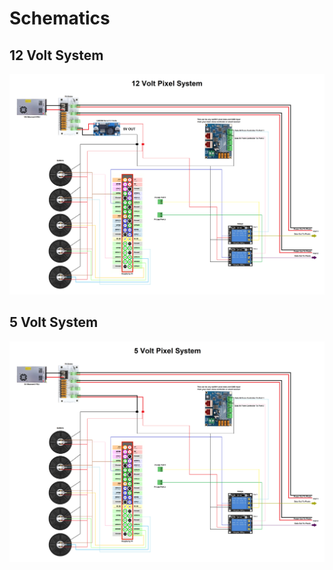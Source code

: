 # Schematics




## 12 Volt System

<img src=https://github.com/DnG-Crafts/Selfie-Wings/blob/main/Pi-Cap/Wiring%20Schematics/12V%20Schematic.png><br>



## 5 Volt System

<img src=https://github.com/DnG-Crafts/Selfie-Wings/blob/main/Pi-Cap/Wiring%20Schematics/5V%20Schematic.png><br>
